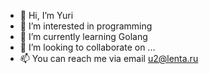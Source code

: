 - 👋 Hi, I’m Yuri
- 👀 I’m interested in programming
- 🌱 I’m currently learning Golang
- 💞️ I’m looking to collaborate on ...
- 📫 You can reach me via email u2@lenta.ru

<!---
u2lentaru/u2lentaru is a ✨ special ✨ repository because its `README.md` (this file) appears on your GitHub profile.
You can click the Preview link to take a look at your changes.
--->

